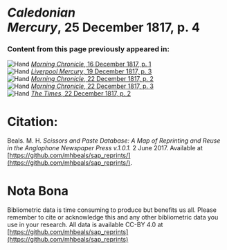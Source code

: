 # *Caledonian Mercury*, 25 December 1817, p. 4  
  
### Content from this page previously appeared in:  
![Hand](http://scissorsandpaste.net/wp-content/uploads/2017/06/smallhandpointer.png) [*Morning Chronicle*, 16 December 1817, p. 1](https://mhbeals.github.io/sap_html/Morning-Chronicle/Morning-Chronicle-16-December-1817-p-1)  
![Hand](http://scissorsandpaste.net/wp-content/uploads/2017/06/smallhandpointer.png) [*Liverpool Mercury*, 19 December 1817, p. 3](https://mhbeals.github.io/sap_html/Liverpool-Mercury/Liverpool-Mercury-19-December-1817-p-3)  
![Hand](http://scissorsandpaste.net/wp-content/uploads/2017/06/smallhandpointer.png) [*Morning Chronicle*, 22 December 1817, p. 2](https://mhbeals.github.io/sap_html/Morning-Chronicle/Morning-Chronicle-22-December-1817-p-2)  
![Hand](http://scissorsandpaste.net/wp-content/uploads/2017/06/smallhandpointer.png) [*Morning Chronicle*, 22 December 1817, p. 3](https://mhbeals.github.io/sap_html/Morning-Chronicle/Morning-Chronicle-22-December-1817-p-3)  
![Hand](http://scissorsandpaste.net/wp-content/uploads/2017/06/smallhandpointer.png) [*The Times*, 22 December 1817, p. 2](https://mhbeals.github.io/sap_html/The-Times/The-Times-22-December-1817-p-2)  


# Citation: 

Beals. M. H. *Scissors and Paste Database: A Map of Reprinting and Reuse in the Anglophone Newspaper Press v.1.0.1.* 2 June 2017. Available at [https://github.com/mhbeals/sap_reprints/](https://github.com/mhbeals/sap_reprints/). 

# Nota Bona

Bibliometric data is time consuming to produce but benefits us all. Please remember to cite or acknowledge this and any other bibliometric data you use in your research. All data is available CC-BY 4.0 at [https://github.com/mhbeals/sap_reprints](https://github.com/mhbeals/sap_reprints)